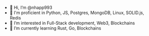 - 👋 Hi, I’m @nhapp993
- 💪 I'm proficient in Python, JS, Postgres, MongoDB, Linux, SOLID.js, Redis
- 👀 I’m interested in Full-Stack development, Web3, Blockchains
- 🌱 I’m currently learning Rust, Go, Blockchains

<!---
nhapp993/nhapp993 is a ✨ special ✨ repository because its `README.md` (this file) appears on your GitHub profile.
You can click the Preview link to take a look at your changes.
--->
